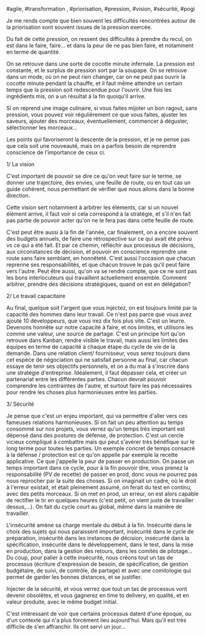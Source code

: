 #agile, #transformation , #priorisation, #pression, #vision, #sécurité, #pogi 

Je me rends compte que bien souvent les difficultés rencontrées autour de la priorisation sont souvent issues de la pression exercée.

Du fait de cette pression, on ressent des difficultés à prendre du recul, on est dans le faire, faire... et dans la peur de ne pas bien faire, et notamment en terme de quantité.

On se retrouve dans une sorte de cocotte minute infernale. La pression est constante, et le surplus de pression sort par la soupape.
On se retrouve dans un mode, où on ne peut rien changer, car on ne peut pas ouvrir la cocotte minute pendant la chauffe, et il faut même attendre un certain temps que la pression soit redescendue pour l'ouvrir. Une fois les ingrédients mis, on a un résultat à la fin quoiqu'il arrive.

Si on reprend une image culinaire, si vous faites mijoter un bon ragout, sans pression, vous pouvez voir régulièrement ce que vous faites, ajuster les saveurs, ajouter des morceaux, éventuellement, commencer à déguster, sélectionner les morceaux...

Les points qui favoriseront la descente de la pression, et je ne pense pas que cela soit une nouveauté, mais on a parfois besoin de reprendre conscience de l'importance de ceux ci.

1/ La vision

C'est important de pouvoir se dire ce qu'on veut faire sur le terme, se donner une trajectoire, des envies, une feuille de route, ou en tout cas un guide cohérent, nous permettant de vérifier que nous allons dans la bonne direction.

Cette vision sert notamment à arbitrer les éléments, car si un nouvel élément arrive, il faut voir si cela correspond à la stratégie, et s'il n'en fait pas partie de pouvoir acter qu'on ne le fera pas dans cette feuille de route.

C'est peut être aussi à la fin de l'année, car finalement, on a encore souvent des budgets annuels, de faire une rétrospective sur ce qui avait été prévu vs ce qui a été fait. Et par ce chemin, réfléchir aux processus de décisions, aux circonstances de décision, et pouvoir en conscience reprendre une route sans faire semblant, en honnêteté. 
C'est aussi l'occasion que chacun reprenne ses responsabilités, et que chacun trouve le pas qu'il peut faire vers l'autre.
Peut être aussi, qu'on va se rendre compte, que ce ne sont pas les bons interlocuteurs qui travaillent actuellement ensemble. Comment arbitrer, prendre des décisions stratégiques, quand on est en délégation?

2/ Le travail capacitaire

Au final, quelque soit l'argent que vous injectez, on est toujours limité par la capacité des hommes dans leur travail. Ce n'est pas parce que vous avez ajouté 10 développeurs, que vous irez dix fois plus vite. C'est un leurre.
Devenons honnête sur notre capacité à faire, et nos limites, et utilisons les comme une valeur, une source de partage.
C'est un principe fort qu'on retrouve dans Kanban, rendre visible le travail, mais aussi les limites des équipes en terme de capacité à chaque étape du cycle de vie de la demande.
Dans une relation client/ fournisseur, vous serez toujours dans cet espèce de négociation qui ne satisfait personne au final, car chacun essaye de tenir ses objectifs personnels, et on a du mal à s'inscrire dans une stratégie d'entreprise.
Idéalement, il faut dépasser cela, et créer un partenariat entre les différentes parties. Chacun devrait pouvoir comprendre les contraintes de l'autre, et surtout faire les pas nécessaires pour rendre les choses plus harmonieuses entre les parties.

3/ Sécurité 

Je pense que c'est un enjeu important, qui va permettre d'aller vers ces fameuses relations harmonieuses.
Si on fait un peu attention au temps consommé sur nos projets, vous verrez qu'un temps très important est dépensé dans des postures de défense, de protection.
C'est un cercle vicieux compliqué à combattre mais qui peut s'avérer très bénéfique sur le long terme pour toutes les parties.
Un exemple concret de temps consacré à la défense / protection est ce qu'on appelle par exemple la recette applicative. Ce que j'appelle la peur de passer en production.
On passe un temps important dans ce cycle, pour à la fin pouvoir dire, vous prenez la responsabilité (PV de recette) de passer en prod, donc vous ne pourrez pas nous reprocher par la suite des choses. 
Si on imaginait un cadre, où le droit à l'erreur existait, et était pleinement assumé, on ferait du test en continu, avec des petits morceaux. Si on met en prod, un erreur, on est alors capable de rectifier le tir en quelques heures (c'est petit, on vient juste de travailler dessus,...). On fait du cycle court au global, même dans la manière de travailler.

L'insécurité amène sa charge mentale du début à la fin. Insécurité dans le choix des sujets qui nous paraissent important, insécurité dans le cycle de préparation, insécurité dans les instances de décision, insécurité dans la spécification, insécurité dans le développement, dans le test, dans la mise en production, dans la gestion des retours, dans les comités de pilotage...
Du coup, pour palier à cette insécurité, nous créons tout un tas de processus (écriture d'expression de besoin, de spécification, de gestion budgétaire, de suivi, de contrôle, de partage) et avec une comitologie qui permet de garder les bonnes distances, et se justifier.

Injecter de la sécurité, et vous verrez que tout un tas de processus vont devenir obsolètes, et vous gagnerez en time to delivery, en qualité, et en valeur produite, avec le même budget initial.

C'est intéressant de voir que certains processus datent d'une époque, ou d'un contexte qui n'a plus forcément lieu aujourd'hui.	Mais qu'il est très difficile de s'en affranchir. Ils ont servi un jour...









